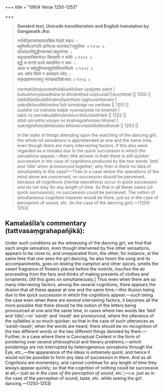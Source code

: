 +++
title = "0904 Verse 1250-1253"

+++
> **Sanskrit text, Unicode transliteration and English translation by Ganganath Jha:** 
>
> नर्त्तकीदृष्ट्यवस्थादावखिलं वेद्यते सकृत् ।  
> बहुभिर्व्यवधानेऽपि भ्रान्तिःसा चा(श्चेदा?)शुवृत्तितः ॥ १२५० ॥  
> लतातालादिबुद्धीनामत्यर्थं लघुवर्त्तनम् ।  
> सकृद्भवाभिमानोऽतः किमत्रापि न वर्त्तते ॥ १२५१ ॥  
> शुद्धे च मानसे कल्पे व्यवसीयेत न क्रमः ।  
> अल्पा च सर्वबुद्धीनामाशुवृत्तिश्चिरास्थितेः ॥ १२५२ ॥  
> अतः सर्वत्र विषये न क्रमग्रहणं भवेत् ।  
> सकृद्ग्रहणभासस्तु भवेच्छब्दादिबोधवत् ॥ १२५३ ॥ 
>
> *narttakīdṛṣṭyavasthādāvakhilaṃ vedyate sakṛt* \|  
> *bahubhirvyavadhāne'pi bhrāntiḥsā cā(ścedā?)śuvṛttitaḥ* \|\| 1250 \|\|  
> *latātālādibuddhīnāmatyarthaṃ laghuvarttanam* \|  
> *sakṛdbhavābhimāno'taḥ kimatrāpi na varttate* \|\| 1251 \|\|  
> *śuddhe ca mānase kalpe vyavasīyeta na kramaḥ* \|  
> *alpā ca sarvabuddhīnāmāśuvṛttiścirāsthiteḥ* \|\| 1252 \|\|  
> *ataḥ sarvatra viṣaye na kramagrahaṇaṃ bhavet* \|  
> *sakṛdgrahaṇabhāsastu bhavecchabdādibodhavat* \|\| 1253 \|\| 
>
> In the state of things attending upon the watching of the dancing girl, the whole lot sensations is apprehended at one and the same time, even though there are many intervening factors. If this also were regarded as a mistake due to the quick succession in which the sensations appear,—then (the answer is that) there is still quicker succession in the case of cognitions produced by the two words ‘*latā*’ and ‘*tāla*’ when pronounced together; why then is there no idea of simultaneity in this case?—Then in a case where the operations of the mind alone are concerned, no succession should be perceived, because all cognitions (mental operations) occur in quick succession and do not stay for any length of time. So that in all these oases (of quick succession), no succession could be perceived. The notion of simultaneous cognition however would be there, just as in the case of perception of sound, etc. (in the case of the dancing girl).—(1250-1253)



## Kamalaśīla’s commentary (tattvasaṃgrahapañjikā):

Under such conditions as the witnessing of the dancing girl, we find that each single sensation, even though intervened by five other sensations, appears to be close to, and unseparated from, the other; for instance, at the same time that one sees the girl dancing, he also *hears* the song and its accompaniments, goes on *tasting* the camphor and other spices, smells the sweet fragrance of flowers placed before the nostrils, *touches* the air proceeding from the fans and *thinks* of making presents of clothes and ornaments. [All this goes on simultaneously.] Thus even when there are so many intervening factors, among the several cognitions, there appears the illusion that all these appear at one and the same time,—this illusion being due to the quick succession in which the cognitions appear;—such being the case even when there are several intervening factors, it becomes all the more possible that there should he the notion of the letters being pronounced at one and the same time, in cases where two words like ‘*latā*’ and ‘*tāla*’,—or ‘*saraḥ*’ and ‘*rasaḥ*’ are pronounced, where the utterance of the syllables is so much quicker; so that in the case of such utterances as ‘*saraḥ-rasaḥ*’, when the words are heard, there should be no recognition of the two different words or the two different things denoted by them.—Further, in a case where there is Conceptual Content in the form of pondering over several philosophical and literary problems,—which ponderings are not interrupted by heterogeneous sensations through the Eye, etc.,—the appearance of the ideas is extremely quick; and hence it would not be possible to form any idea of succession in them. And as all Cognitions are momentary, and cannot continue for any length of time they always appear quickly; so that the cognition of nothing could be successive at all;—‘*just as in the case* *of* *the perception* *of* *sound*, *etc*.’;—i.e. just as in the case of the perception of sound, taste, etc. while seeing the girl dancing.—(1250-1253)



